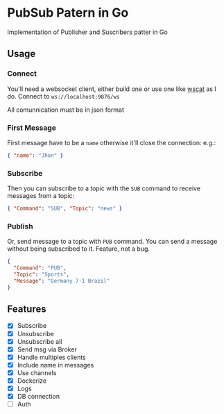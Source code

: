 # PubSub Patern in Go

Implementation of Publisher and Suscribers patter in Go

## Usage

### Connect

You'll need a websocket client, either build one or use one like [wscat](https://github.com/websockets/wscat) as I do.
Connect to `ws://localhost:9876/ws`

All comunnication must be in json format

### First Message

First message have to be a `name` otherwise it'll close the connection:
e.g.:

```json
{ "name": "Jhon" }
```

### Subscribe

Then you can subscribe to a topic with the `SUB` command to receive messages from a topic:

```json
{ "Command": "SUB", "Topic": "news" }
```

### Publish

Or, send message to a topic with `PUB` command. You can send a message without being subscribed to it. Feature, not a bug.

```json
{
  "Command": "PUB",
  "Topic": "Sports",
  "Message": "Germany 7-1 Brazil"
}
```

## Features

- [x] Subscribe
- [x] Unsubscribe
- [x] Unsubscribe all
- [x] Send msg via Broker
- [x] Handle multiples clients
- [x] Include name in messages
- [x] Use channels
- [x] Dockerize
- [x] Logs
- [x] DB connection
- [ ] Auth
